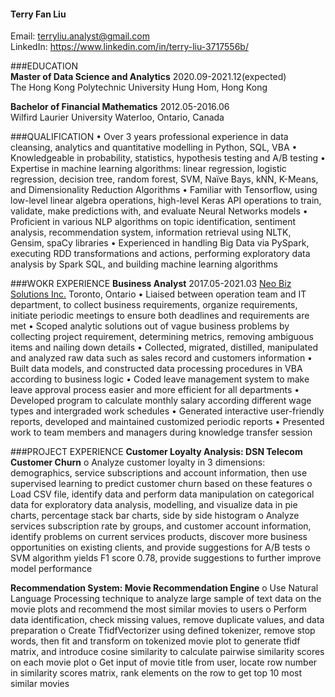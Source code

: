 #### Terry Fan Liu
Email: terryliu.analyst@gmail.com  
LinkedIn: https://www.linkedin.com/in/terry-liu-3717556b/  


###EDUCATION  
**Master of Data Science and Analytics**              2020.09-2021.12(expected)  
The Hong Kong Polytechnic University                  Hung Hom, Hong Kong  

**Bachelor of Financial Mathematics**                 2012.05-2016.06  
Wilfird Laurier University                            Waterloo, Ontario, Canada  



###QUALIFICATION
•	Over 3 years professional experience in data cleansing, analytics and quantitative modelling in Python, SQL, VBA
•	Knowledgeable in probability, statistics, hypothesis testing and A/B testing
•	Expertise in machine learning algorithms: linear regression, logistic regression, decision tree, random forest, SVM, Naïve Bays, kNN, K-Means, and Dimensionality Reduction Algorithms
•	Familiar with Tensorflow, using low-level linear algebra operations, high-level Keras API operations to train, validate, make predictions with, and evaluate Neural Networks models
•	Proficient in various NLP algorithms on topic identification, sentiment analysis, recommendation system, information retrieval using NLTK, Gensim, spaCy libraries
•	Experienced in handling Big Data via PySpark, executing RDD transformations and actions, performing exploratory data analysis by Spark SQL, and building machine learning algorithms



###WOKR EXPERIENCE
**Business Analyst**                                  2017.05-2021.03
[Neo Biz Solutions Inc.](https://www.neobizsolutions.ca/)                              Toronto, Ontario
•	Liaised between operation team and IT department, to collect business requirements, organize requirements, initiate periodic meetings to ensure both deadlines and requirements are met
•	Scoped analytic solutions out of vague business problems by collecting project requirement, determining metrics, removing ambiguous items and nailing down details
•	Collected, migrated, distilled, manipulated and analyzed raw data such as sales record and customers information
•	Built data models, and constructed data processing procedures in VBA according to business logic
•	Coded leave management system to make leave approval process easier and more efficient for all departments
•	Developed program to calculate monthly salary according different wage types and intergraded work schedules
•	Generated interactive user-friendly reports, developed and maintained customized periodic reports
•	Presented work to team members and managers during knowledge transfer session



###PROJECT EXPERIENCE
**Customer Loyalty Analysis: DSN Telecom Customer Churn**
o	Analyze customer loyalty in 3 dimensions: demographics, service subscriptions and account information, then use supervised learning to predict customer churn based on these features
o	Load CSV file, identify data and perform data manipulation on categorical data for exploratory data analysis, modelling, and visualize data in pie charts, percentage stack bar charts, side by side histogram
o	Analyze services subscription rate by groups, and customer account information, identify problems on current services products, discover more business opportunities on existing clients, and provide suggestions for A/B tests
o	SVM algorithm yields F1 score 0.78, provide suggestions to further improve model performance

**Recommendation System: Movie Recommendation Engine**
o	Use Natural Language Processing technique to analyze large sample of text data on the movie plots and recommend the most similar movies to users
o	Perform data identification, check missing values, remove duplicate values, and data preparation
o	Create TfidfVectorizer using defined tokenizer, remove stop words, then fit and transform on tokenized movie plot to generate tfidf matrix, and introduce cosine similarity to calculate pairwise similarity scores on each movie plot
o	Get input of movie title from user, locate row number in similarity scores matrix, rank elements on the row to get top 10 most similar movies

